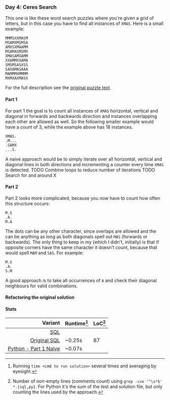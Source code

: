 ### Day 4: Ceres Search

This one is like these word search puzzles where you're given a grid of letters, but in this case you have to find all instances of `XMAS`. Here is a small example:
```
MMMSXXMASM
MSAMXMSMSA
AMXSXMAAMM
MSAMASMSMX
XMASAMXAMM
XXAMMXXAMA
SMSMSASXSS
SAXAMASAAA
MAMMMXMMMM
MXMXAXMASX
```
For the full description see the [original puzzle text](https://adventofcode.com/2024/day/4).

#### Part 1

For part 1 the goal is to count all instances of `XMAS` horizontal, vertical and diagonal in forwards and backwards direction and instances overlapping each other are allowed as well. So the following smaller example would have a count of 3, while the example above has 18 instances.
```
XMAS.
.M...
.SAMX
...S.
```
A naive approach would be to simply iterate over all horizontal, vertical and diagonal lines in both directions and incrementing a counter every time `XMAS` is detected.
TODO Combine loops to reduce number of iterations
TODO Search for and around X

#### Part 2

Part 2 looks more complicated, because you now have to count how often this structure occurs:
```
M.S
.A.
M.A
```
The dots can be any other character, since overlaps are allowed and the can be anything as long as both diagonals spell out `MAS` (forwards or backwards). The only thing to keep in my (which I didn't, initially) is that if opposite corners have the same character it doesn't count, because that would spell `MAM` and `SAS`. For example:
```
M.S
.A.
S.M
```
A good approach is to take all occurrences of `A` and check their diagonal neighbours for valid combinations.

#### Refactoring the original solution


#### Stats

|                                           Variant | Runtime[^runtime] | LoC[^loc] |
| ------------------------------------------------: | ----------------- | --------- |
|                             [SQL](./solution.sql) |                   |           |
|           [Original SQL](./solution.original.sql) | ~0.25s            | 87        |
|    [Python - Part 1 Naive]() | ~0.07s            |           |

[^runtime]: Running `time <cmd to run solution>` several times and averaging by eyesight.
[^loc]: Number of non-empty lines (comments count) using `grep -cve '^\s*$' *.{sql,py}`. For Python it's the sum of the test and solution file, but only counting the lines used by the approach.
